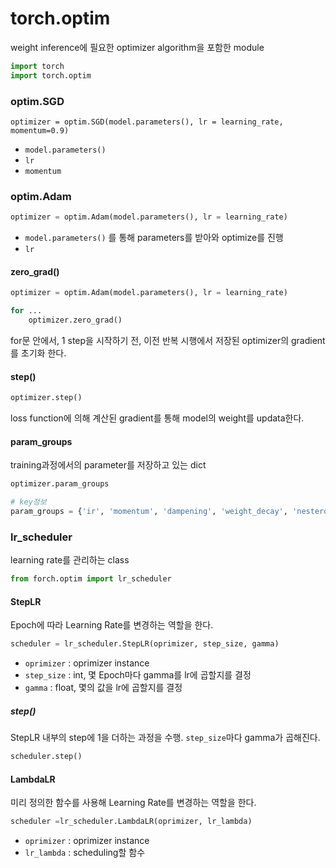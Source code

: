 # torch.optim

weight inference에 필요한 optimizer algorithm을 포함한 module

```python
import torch
import torch.optim
```



### optim.SGD

```
optimizer = optim.SGD(model.parameters(), lr = learning_rate, momentum=0.9)
```

- `model.parameters()`
- `lr`
- `momentum`



### optim.Adam

```python
optimizer = optim.Adam(model.parameters(), lr = learning_rate)
```

- `model.parameters()` 를 통해 parameters를 받아와 optimize를 진행
- `lr`



#### zero_grad()

```python
optimizer = optim.Adam(model.parameters(), lr = learning_rate)

for ...
	optimizer.zero_grad()
```

for문 안에서, 1 step을 시작하기 전, 이전 반복 시행에서 저장된 optimizer의 gradient를 초기화 한다.



#### step()

```python
optimizer.step()
```

loss function에 의해 계산된 gradient를 통해 model의 weight를 updata한다.



#### param_groups

training과정에서의 parameter를 저장하고 있는 dict

```python
optimizer.param_groups
```

```python
# key정보
param_groups = {'ir', 'momentum', 'dampening', 'weight_decay', 'nesterov', 'params'}
```







### lr_scheduler

learning rate를 관리하는 class

```python
from forch.optim import lr_scheduler
```



#### StepLR

Epoch에 따라 Learning Rate를 변경하는 역할을 한다.

```python
scheduler = lr_scheduler.StepLR(oprimizer, step_size, gamma)
```

- `oprimizer` : oprimizer instance
- `step_size` : int, 몇 Epoch마다 gamma를 lr에 곱할지를 결정
- `gamma` : float, 몇의 값을 lr에 곱할지를 결정



##### step()

StepLR 내부의 step에 1을 더하는 과정을 수행. `step_size`마다 gamma가 곱해진다.

```python
scheduler.step()
```



#### LambdaLR

미리 정의한 함수를 사용해 Learning Rate를 변경하는 역할을 한다.

```python
scheduler =lr_scheduler.LambdaLR(oprimizer, lr_lambda)
```

- `oprimizer` : oprimizer instance
- `lr_lambda` : scheduling할 함수
